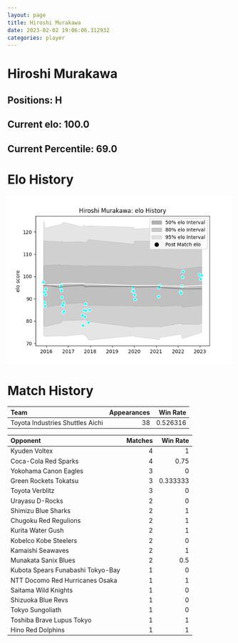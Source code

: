 ```yaml
---  
layout: page  
title: Hiroshi Murakawa  
date: 2023-02-02 19:06:06.312932  
categories: player  
---
```

# Hiroshi Murakawa

## Positions: H

## Current elo: 100.0

## Current Percentile: 69.0

# Elo History


![elo history](history_HiroshiMurakawa.png)
# Match History


| Team                             |   Appearances |   Win Rate |
|:---------------------------------|--------------:|-----------:|
| Toyota Industries Shuttles Aichi |            38 |   0.526316 |

| Opponent                          |   Matches |   Win Rate |
|:----------------------------------|----------:|-----------:|
| Kyuden Voltex                     |         4 |   1        |
| Coca-Cola Red Sparks              |         4 |   0.75     |
| Yokohama Canon Eagles             |         3 |   0        |
| Green Rockets Tokatsu             |         3 |   0.333333 |
| Toyota Verblitz                   |         3 |   0        |
| Urayasu D-Rocks                   |         2 |   0        |
| Shimizu Blue Sharks               |         2 |   1        |
| Chugoku Red Regulions             |         2 |   1        |
| Kurita Water Gush                 |         2 |   1        |
| Kobelco Kobe Steelers             |         2 |   0        |
| Kamaishi Seawaves                 |         2 |   1        |
| Munakata Sanix Blues              |         2 |   0.5      |
| Kubota Spears Funabashi Tokyo-Bay |         1 |   0        |
| NTT Docomo Red Hurricanes Osaka   |         1 |   1        |
| Saitama Wild Knights              |         1 |   0        |
| Shizuoka Blue Revs                |         1 |   0        |
| Tokyo Sungoliath                  |         1 |   0        |
| Toshiba Brave Lupus Tokyo         |         1 |   1        |
| Hino Red Dolphins                 |         1 |   1        |